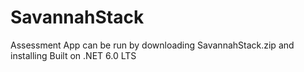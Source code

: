 # SavannahStack
Assessment
App can be run by downloading SavannahStack.zip and installing
Built on .NET 6.0 LTS
